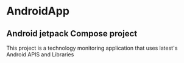 # AndroidApp

## Android jetpack Compose project

This project is a technology monitoring application that uses latest's Android APIS and Libraries
